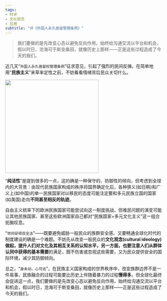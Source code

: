 ```yaml
---
tags: 
- 时评
- 文化观念
- 应用
subtitle: "评《外国人永久居留管理条例》"
---
```

> 我们要做的是先改变心态以避免反向作用，始终给沟通交流以平台和机会，假以时日，沧海可于斯变桑田，就像历史上那样——正是这些过程造成了今天的我们。

近几天“`外国人永久居留权管理条例`”征求意见，引起了强烈的民间反弹。在简单地用“**民族主义**”来草率定性之前，不妨看看情绪背后民众关切什么。

<img src="../../../../img/2020-03-02-01.jpg" width="300" height="300"/> 

“**纯洁性**”是提到很多的一点，这的确是一种保守的、防御性的倾向，但考虑到全球内的大背景：由现代民族国家构成的秩序将国界确定化后，各种狭义(如日韩)和广义上(如中国)的单一民族国家对以移民的态度可能注定要和多元民族立国的国家(如美国)走向**不同甚至相反的轨迹**。

自由主义统率下的欧洲民族国家可能尝试向这一制度挑战，但难民问题的演变可能让其他民族国家、甚至这些欧洲国家自己都对“民族国家+多元文化主义”这一组合扼腕叹息。

“`世间安得双全法`”——既要避免威胁一般民众的族群安全感、又要畅通全球化时代的制度建设的确是一个难题。不妨先从改变一般民众的**文化观念(cultural ideology)**做起，提升人们对文化及其相互关系的认知水平，另一方面，也要注意人们从群体认同中获得的**基本需要**的满足，既不伤害或忽视这些需要，又为民众提供安全的国际环境，减少其防御倾向。

总之，“`身未动，心可远`”，在民族主义国家构成的世界秩序中，改变族群边界不是一件易事，民族融合的过程可能要比历史上伴随着暴力的过程**慢得多**。但全球化最终会促进这一点，我们要做的是先改变心态以避免反向作用，始终给沟通交流以平台和机会，假以时日，沧海可于斯变桑田，就像历史上那样——正是这些过程造成了今天的我们。
